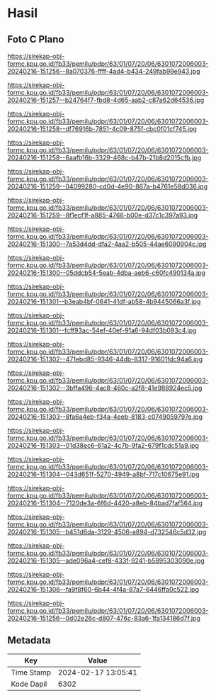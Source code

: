 # Hasil

## Foto C Plano

https://sirekap-obj-formc.kpu.go.id/fb33/pemilu/pdpr/63/01/07/20/06/6301072006003-20240216-151256--8a070376-ffff-4ad4-b434-249fab99e943.jpg

https://sirekap-obj-formc.kpu.go.id/fb33/pemilu/pdpr/63/01/07/20/06/6301072006003-20240216-151257--b24764f7-fbd8-4d65-aab2-c87a62d64536.jpg

https://sirekap-obj-formc.kpu.go.id/fb33/pemilu/pdpr/63/01/07/20/06/6301072006003-20240216-151258--df76916b-7851-4c09-875f-cbc0f01cf745.jpg

https://sirekap-obj-formc.kpu.go.id/fb33/pemilu/pdpr/63/01/07/20/06/6301072006003-20240216-151258--6aafb16b-3329-468c-b47b-21b8d2015cfb.jpg

https://sirekap-obj-formc.kpu.go.id/fb33/pemilu/pdpr/63/01/07/20/06/6301072006003-20240216-151259--04099280-cd0d-4e90-867a-b4761e58d036.jpg

https://sirekap-obj-formc.kpu.go.id/fb33/pemilu/pdpr/63/01/07/20/06/6301072006003-20240216-151259--8f1ecf1f-a885-4766-b00e-d37c1c397a93.jpg

https://sirekap-obj-formc.kpu.go.id/fb33/pemilu/pdpr/63/01/07/20/06/6301072006003-20240216-151300--7a53d4dd-dfa2-4aa2-b505-44ae6090904c.jpg

https://sirekap-obj-formc.kpu.go.id/fb33/pemilu/pdpr/63/01/07/20/06/6301072006003-20240216-151300--05ddcb54-5eab-4dba-aeb6-c60fc490134a.jpg

https://sirekap-obj-formc.kpu.go.id/fb33/pemilu/pdpr/63/01/07/20/06/6301072006003-20240216-151301--b3eab4bf-0641-41df-ab58-4b9445066a3f.jpg

https://sirekap-obj-formc.kpu.go.id/fb33/pemilu/pdpr/63/01/07/20/06/6301072006003-20240216-151301--fcff93ac-54ef-40ef-91a6-94df03b093c4.jpg

https://sirekap-obj-formc.kpu.go.id/fb33/pemilu/pdpr/63/01/07/20/06/6301072006003-20240216-151302--471ebd85-9346-44db-8317-91601fdc94a6.jpg

https://sirekap-obj-formc.kpu.go.id/fb33/pemilu/pdpr/63/01/07/20/06/6301072006003-20240216-151302--3bffa496-4ac8-460c-a2f8-41e988924ec5.jpg

https://sirekap-obj-formc.kpu.go.id/fb33/pemilu/pdpr/63/01/07/20/06/6301072006003-20240216-151303--8fa6a4eb-f34a-4eeb-8183-c0749059797e.jpg

https://sirekap-obj-formc.kpu.go.id/fb33/pemilu/pdpr/63/01/07/20/06/6301072006003-20240216-151303--01d38ec6-61a2-4c7b-9fa2-679f1cdc51a9.jpg

https://sirekap-obj-formc.kpu.go.id/fb33/pemilu/pdpr/63/01/07/20/06/6301072006003-20240216-151304--043d651f-5270-4949-a8bf-717c10675e91.jpg

https://sirekap-obj-formc.kpu.go.id/fb33/pemilu/pdpr/63/01/07/20/06/6301072006003-20240216-151304--7120de3a-6f6d-4420-a8eb-84bad7faf564.jpg

https://sirekap-obj-formc.kpu.go.id/fb33/pemilu/pdpr/63/01/07/20/06/6301072006003-20240216-151305--b451d6da-3129-4506-a894-d732546c5d32.jpg

https://sirekap-obj-formc.kpu.go.id/fb33/pemilu/pdpr/63/01/07/20/06/6301072006003-20240216-151305--ade096a4-cef8-433f-9241-b5895303090e.jpg

https://sirekap-obj-formc.kpu.go.id/fb33/pemilu/pdpr/63/01/07/20/06/6301072006003-20240216-151306--fa9f8f60-6b44-4f4a-87a7-6446ffa0c522.jpg

https://sirekap-obj-formc.kpu.go.id/fb33/pemilu/pdpr/63/01/07/20/06/6301072006003-20240216-151256--0d02e26c-d807-476c-83a6-1fa134186d7f.jpg


## Metadata

| Key        | Value               |
| ---------- | ------------------- |
| Time Stamp | 2024-02-17 13:05:41 |
| Kode Dapil | 6302                |



